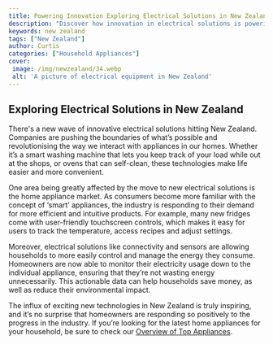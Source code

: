 ```yaml
---
title: Powering Innovation Exploring Electrical Solutions in New Zealand
description: "Discover how innovation in electrical solutions is powering New Zealand and the global connected world Learn more about the opportunities and challenges of the electrical industry and how it helps create innovative solutions in our modern world"
keywords: new zealand
tags: ["New Zealand"]
author: Curtis
categories: ["Household Appliances"]
cover: 
 image: /img/newzealand/34.webp
 alt: 'A picture of electrical equipment in New Zealand'
---
```

## Exploring Electrical Solutions in New Zealand

There's a new wave of innovative electrical solutions hitting New Zealand. Companies are pushing the boundaries of what’s possible and revolutionising the way we interact with appliances in our homes. Whether it’s a smart washing machine that lets you keep track of your load while out at the shops, or ovens that can self-clean, these technologies make life easier and more convenient.

One area being greatly affected by the move to new electrical solutions is the home appliance market. As consumers become more familiar with the concept of ‘smart’ appliances, the industry is responding to their demand for more efficient and intuitive products. For example, many new fridges come with user-friendly touchscreen controls, which makes it easy for users to track the temperature, access recipes and adjust settings.

Moreover, electrical solutions like connectivity and sensors are allowing households to more easily control and manage the energy they consume. Homeowners are now able to monitor their electricity usage down to the individual appliance, ensuring that they’re not wasting energy unnecessarily. This actionable data can help households save money, as well as reduce their environmental impact.

The influx of exciting new technologies in New Zealand is truly inspiring, and it’s no surprise that homeowners are responding so positively to the progress in the industry. If you’re looking for the latest home appliances for your household, be sure to check our [Overview of Top Appliances](./pages/appliance-overview).
